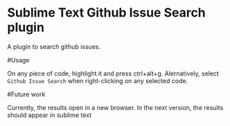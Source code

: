 # Sublime Text Github Issue Search plugin

A plugin to search github issues.

#Usage

On any piece of code, highlight it and press ctrl+alt+g. Alernatively, select `Github Issue Search` when right-clicking on any selected code.


#Future work

Currently, the results open in a new browser. In the next version, the results should appear in sublime text
